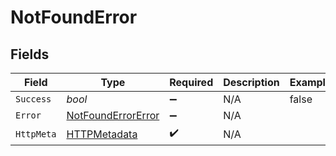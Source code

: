 # NotFoundError


## Fields

| Field                                                               | Type                                                                | Required                                                            | Description                                                         | Example                                                             |
| ------------------------------------------------------------------- | ------------------------------------------------------------------- | ------------------------------------------------------------------- | ------------------------------------------------------------------- | ------------------------------------------------------------------- |
| `Success`                                                           | *bool*                                                              | :heavy_minus_sign:                                                  | N/A                                                                 | false                                                               |
| `Error`                                                             | [NotFoundErrorError](../../Models/Components/NotFoundErrorError.md) | :heavy_minus_sign:                                                  | N/A                                                                 |                                                                     |
| `HttpMeta`                                                          | [HTTPMetadata](../../Models/Components/HTTPMetadata.md)             | :heavy_check_mark:                                                  | N/A                                                                 |                                                                     |